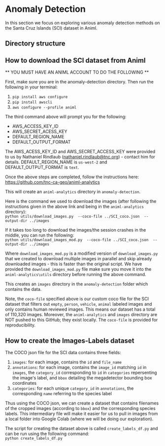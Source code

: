 # Anomaly Detection
In this section we focus on exploring various anomaly detection methods on the Santa
Cruz Islands (SCI) dataset in Animl. 

## Directory structure

## How to download the SCI dataset from Animl
** YOU MUST HAVE AN ANIML ACCOUNT TO DO THE FOLLOWING **

First, make sure you are in the anomaly-detection directory. Then run the 
following in your terminal:
1. `pip install aws configure`
2. `pip install awscli`
3. `aws configure --profile animl`  
  
The third command above will prompt you for the following:
* AWS_ACCESS_KEY_ID
* AWS_SECRET_ACESS_KEY
* DEFAULT_REGION_NAME
* DEFAULT_OUTPUT_FORMAT
  
The AWS_ACESS_KEY_ID and AWS_SECRET_ACCESS_KEY were provided to us by Nathaniel
Rindlaub (nathaniel.rindlaub@tnc.org) - contact him for details. 
DEFAULT_REGION_NAME is `us-west-2` and DEFAULT_OUTPUT_FORMAT is `text`.

Once the above steps are completed, follow the instructions here: 
https://github.com/tnc-ca-geo/animl-analytics

This will create an `animl-analytics` directory in `anomaly-detection`. 
  
Here is the command we used to download the images (after following the 
instructions given in the above link and being in the `animl-analytics` 
directory):  
`python utils/download_images.py 
--coco-file ../SCI_coco.json 
--output-dir ../images`

If it takes too long to download the images/the session crashes in the middle, 
you can run the following:  
`python utils/download_images_mod.py 
--coco-file ../SCI_coco.json 
--output-dir ../images`
  
Where `download_images_mod.py` is a modified version of `download_images.py` that
we created to download multiple images in parallel and skip already downloaded
images - this is faster than the original script. We have provided the 
`download_images_mod.py` file make sure you move it into the 
`animl-analytics\utils` directory before running the above command.
  
This creates an `images` directory in the `anomaly-detection` folder which
contains the data.

Note, the `coco-file` specified above is our custom coco file for the SCI dataset
that filters out `empty`, `person`, `vehicle`, `animal` labeled images and only
contains human reviewed images. This means our dataset has a total of 110,320
images. Moreover, the `animl-analytics` and `images` directory are NOT pushed
to this GitHub; they exist locally. The `coco-file` is provided for 
reproducibility.  

## How to create the Images-Labels dataset
The COCO json file for the SCI data contains three fields:
1. `images`: for each image, contains the `id` and `file_name`
2. `annotations`: for each image, contains the `image_id` matching `id` in 
`images`, the `category_id` corresponding to `id` in `categories` repersenting
the image's label, and `bbox` detailing the megadetector bounding box coordinates
3. `categories`: for each unique `category_id` in `annotations`, the corresponding
`name` referring to the species label
  
Thus using the COCO json, we can create a dataset that contains filenames of the
cropped images (according to `bbox`) and the corresponding species labels. This
intermediary file will make it easier for us to pull in images from a local folder
into Google Colab (where we will be doing our exploration).   

The script for creating the dataset above is called `create_labels_df.py` and
can be run using the following command:    
`python create_labels_df.py`

